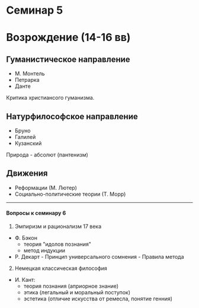 # Семинар 5
# Возрождение (14-16 вв)

## Гуманистическое направление
- М. Монтель
- Петрарка
- Данте

Критика христиансого гуманизма.

## Натурфилософское направление
- Бруно
- Галилей
- Кузанский

Природа - абсолют (пантенизм)

## Движения
- Реформации (М. Лютер)
- Социально-политические теории (Т. Морр)

---

#### Вопросы к семинару 6
1. Эмпиризм и рационализм 17 века
  - Ф. Бэкон
    - теория "идолов познания"
    - метод индукции
  -  Р. Декарт
    - Принцип универсального сомнения
    - Правила метода
2. Немецкая классическая философия
  - И. Кант:
    - теория познания (априорное знание)
    - этика (легальный и моральный поступок)
    - эстетика (отличие искусства от ремесла, понятие генния)
